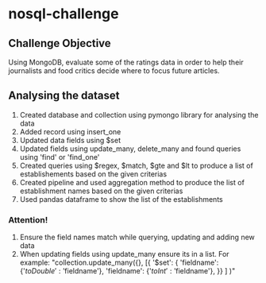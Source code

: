 # nosql-challenge

## Challenge Objective
Using MongoDB, evaluate some of the ratings data in order to help their journalists and food critics decide where to focus future articles.

## Analysing the dataset
1. Created database and collection using pymongo library for analysing the data
2. Added record using insert_one
3. Updated data fields using $set
4. Updated fields using update_many, delete_many and found queries using 'find' or 'find_one'
5. Created queries using $regex, $match, $gte and $lt to produce a list of establishements based on the given criterias
6. Created pipeline and used aggregation method to produce the list of establishment names based on the given criterias 
7. Used pandas dataframe to show the list of the establishments 

### Attention!
1. Ensure the field names match while querying, updating and adding new data
2. When updating fields using update_many ensure its in a list. 
For example: 
            "collection.update_many({},
            [{ '$set': {
                'fieldname': {'$toDouble': '$fieldname'},
                'fieldname': {'$toInt': '$fieldname'},
                }} ]
                )"
